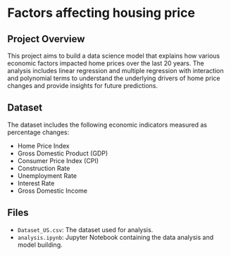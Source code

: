 
# Factors affecting housing price

## Project Overview
This project aims to build a data science model that explains how various economic factors impacted home prices over the last 20 years. The analysis includes linear regression and multiple regression with interaction and polynomial terms to understand the underlying drivers of home price changes and provide insights for future predictions.

## Dataset
The dataset includes the following economic indicators measured as percentage changes:
- Home Price Index
- Gross Domestic Product (GDP)
- Consumer Price Index (CPI)
- Construction Rate
- Unemployment Rate
- Interest Rate
- Gross Domestic Income

## Files
- `Dataset_US.csv`: The dataset used for analysis.
- `analysis.ipynb`: Jupyter Notebook containing the data analysis and model building.

